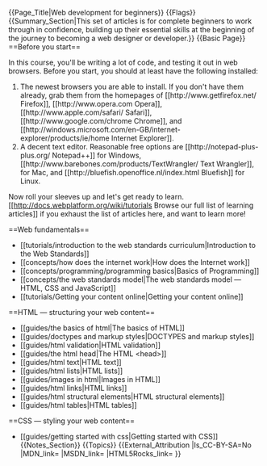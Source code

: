 {{Page_Title|Web development for beginners}}
{{Flags}}
{{Summary_Section|This set of articles is for complete beginners to work through in confidence, building up their essential skills at the beginning of the journey to becoming a web designer or developer.}}
{{Basic Page}}
==Before you start==

In this course, you'll be writing a lot of code, and testing it out in web browsers. Before you start, you should at least have the following installed:

<ol>
  <li>The newest browsers you are able to install. If you don't have them already, grab them from the homepages of [[http://www.getfirefox.net/ Firefox]], [[http://www.opera.com Opera]], [[http://www.apple.com/safari/ Safari]], [[http://www.google.com/chrome Chrome]], and [[http://windows.microsoft.com/en-GB/internet-explorer/products/ie/home Internet Explorer]].</li>
  <li>A decent text editor. Reasonable free options are [[http://notepad-plus-plus.org/ Notepad++]] for Windows, [[http://www.barebones.com/products/TextWrangler/ Text Wrangler]], for Mac, and [[http://bluefish.openoffice.nl/index.html Bluefish]] for Linux.</li>
</ol>

Now roll your sleeves up and let's get ready to learn. [[http://docs.webplatform.org/wiki/tutorials Browse our full list of learning articles]] if you exhaust the list of articles here, and want to learn more!

==Web fundamentals==

* [[tutorials/introduction to the web standards curriculum|Introduction to the Web Standards]]
* [[concepts/how does the internet work|How does the Internet work]]
* [[concepts/programming/programming basics|Basics of Programming]]
* [[concepts/the web standards model|The web standards model — HTML, CSS and JavaScript]]
* [[tutorials/Getting your content online|Getting your content online]]

==HTML — structuring your web content==

* [[guides/the basics of html|The basics of HTML]]
* [[guides/doctypes and markup styles|DOCTYPES and markup styles]]
* [[guides/html validation|HTML validation]]
* [[guides/the html head|The HTML &lt;head&gt;]]
* [[guides/html text|HTML text]]
* [[guides/html lists|HTML lists]]
* [[guides/images in html|Images in HTML]]
* [[guides/html links|HTML links]]
* [[guides/html structural elements|HTML structural elements]]
* [[guides/html tables|HTML tables]]

==CSS — styling your web content==

* [[guides/getting started with css|Getting started with CSS]]
{{Notes_Section}}
{{Topics}}
{{External_Attribution
|Is_CC-BY-SA=No
|MDN_link=
|MSDN_link=
|HTML5Rocks_link=
}}